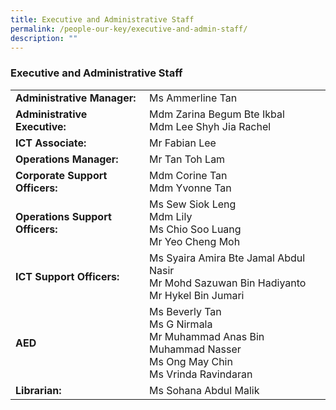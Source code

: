 ```yaml
---
title: Executive and Administrative Staff
permalink: /people-our-key/executive-and-admin-staff/
description: ""
---
```

### Executive and Administrative Staff

|  	|  	|
|---	|---	|
| **Administrative Manager:** 	| Ms Ammerline Tan 	|
| **Administrative Executive:** 	| Mdm Zarina Begum Bte Ikbal <br> Mdm Lee Shyh Jia Rachel	|
| **ICT Associate: <br>** 	| Mr Fabian Lee  	|
| **Operations Manager:<br>** 	| Mr Tan Toh Lam 	|
| **Corporate Support Officers:** 	| Mdm Corine Tan <br> Mdm Yvonne Tan	|
| **Operations Support Officers:<br>** 	| Ms Sew Siok Leng <br>Mdm Lily <br>Ms Chio Soo Luang <br>Mr Yeo Cheng Moh 	|
| **ICT Support Officers:<br>** 	| Ms Syaira Amira Bte Jamal Abdul Nasir <br>Mr Mohd Sazuwan Bin Hadiyanto<br> Mr Hykel Bin Jumari 	|
| **AED <br>** 	| Ms Beverly Tan <br> Ms G Nirmala<br> Mr Muhammad Anas Bin Muhammad Nasser<br> Ms Ong May Chin<br> Ms Vrinda Ravindaran	|
| **Librarian:** 	| Ms Sohana Abdul Malik 	|